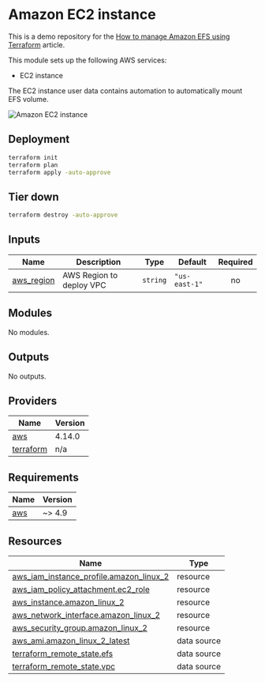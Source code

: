<!-- BEGIN_TF_DOCS -->

# Amazon EC2 instance

This is a demo repository for the [How to manage Amazon EFS using Terraform](https://hands-on.cloud/how-to-manage-amazon-efs-using-terraform/) article.

This module sets up the following AWS services:

* EC2 instance

The EC2 instance user data contains automation to automatically mount EFS volume.  

![Amazon EC2 instance](https://hands-on.cloud/wp-content/uploads/2022/05/How-to-manage-Amazon-EFS-using-Terraform-EC2-instance-deployment.png)

## Deployment

```sh
terraform init
terraform plan
terraform apply -auto-approve
```

## Tier down

```sh
terraform destroy -auto-approve
```
## Inputs

| Name | Description | Type | Default | Required |
|------|-------------|------|---------|:--------:|
| <a name="input_aws_region"></a> [aws\_region](#input\_aws\_region) | AWS Region to deploy VPC | `string` | `"us-east-1"` | no |
## Modules

No modules.
## Outputs

No outputs.
## Providers

| Name | Version |
|------|---------|
| <a name="provider_aws"></a> [aws](#provider\_aws) | 4.14.0 |
| <a name="provider_terraform"></a> [terraform](#provider\_terraform) | n/a |
## Requirements

| Name | Version |
|------|---------|
| <a name="requirement_aws"></a> [aws](#requirement\_aws) | ~> 4.9 |
## Resources

| Name | Type |
|------|------|
| [aws_iam_instance_profile.amazon_linux_2](https://registry.terraform.io/providers/hashicorp/aws/latest/docs/resources/iam_instance_profile) | resource |
| [aws_iam_policy_attachment.ec2_role](https://registry.terraform.io/providers/hashicorp/aws/latest/docs/resources/iam_policy_attachment) | resource |
| [aws_instance.amazon_linux_2](https://registry.terraform.io/providers/hashicorp/aws/latest/docs/resources/instance) | resource |
| [aws_network_interface.amazon_linux_2](https://registry.terraform.io/providers/hashicorp/aws/latest/docs/resources/network_interface) | resource |
| [aws_security_group.amazon_linux_2](https://registry.terraform.io/providers/hashicorp/aws/latest/docs/resources/security_group) | resource |
| [aws_ami.amazon_linux_2_latest](https://registry.terraform.io/providers/hashicorp/aws/latest/docs/data-sources/ami) | data source |
| [terraform_remote_state.efs](https://registry.terraform.io/providers/hashicorp/terraform/latest/docs/data-sources/remote_state) | data source |
| [terraform_remote_state.vpc](https://registry.terraform.io/providers/hashicorp/terraform/latest/docs/data-sources/remote_state) | data source |

<!-- END_TF_DOCS -->
